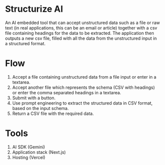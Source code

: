 # Structurize AI

An AI embedded tool that can accept unstructured data such as a file or raw text (in real applications, this can be an email or article) together with a csv file containing headings for the data to be extracted. The application then outputs a new csv file, filled with all the data from the unstructured input in a structured format.

# Flow

1. Accept a file containing unstructured data from a file input or enter in a textarea.
2. Accept another file which represents the schema (CSV with headings) or enter the comma separated headings in a textarea.
3. Submit with a button.
4. Use prompt engineering to extract the structured data in CSV format, based on the input schema.
5. Return a CSV file with the required data.

# Tools

1. AI SDK (Gemini)
2. Application stack (Next.js)
3. Hosting (Vercel)
